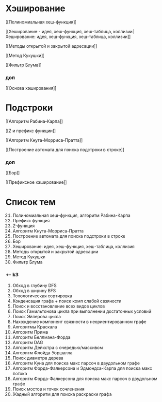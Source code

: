# Хэширование
[[Полиномиальная хеш-функция]]

[[Хеширование - идея, хеш-функция, хеш-таблица, коллизии|Хеширование: идея, хеш-функция, хеш-таблица, коллизии]]

[[Методы открытой и закрытой адресации]]

[[Метод Кукушки]]

[[Фильтр Блума]]

### доп

[[Основа хэширования]]
# Подстроки
[[Алгоритм Рабина-Карпа]]

[[Z и префикс функции]]

[[Алгоритм Кнута-Морриса-Пратта]]

[[Построение автомата для поиска подстроки в строке]]

### доп

[[Бор]]

[[Префиксное хэширование]]



# Список тем
21. Полиномиальная хеш-функция, алгоритм Рабина-Карпа
22. Префикс функция
23. Z-функция
24. Алгоритм Кнута-Морриса-Пратта
25. Построение автомата для поиска подстроки в строке
26. Бор
27. Хеширование: идея, хеш-функция, хеш-таблица, коллизия
28. Методы открытой и закрытой адресации
29. Метод Кукушки
30. Фильтр Блума

### +- k3
1. Обход в глубину DFS
2. Обход в ширину BFS
3. Топологическая сортировка
4. Конденсация графа + поиск комп слабой свзяности
5. Поиск и восстановление всех видов циклов
6. Поиск Гамильтонова цикла при выполнении достаточных условий
7. Поиск Эйлерова цикла
8. Нахождение компонент связности в неориентированном графе 
9. Алгоритмы Краскала 
10. Алгоритм Прима 
11. Алгоритм Беллмана-Форда
12. Алгоритм DAG
13. Алгоритм Дейкстра с очередью/массивом
14. Алгоритм Флойда-Уоршалла
15. Поиск диаметра дерева
16. Алгоритм Куна для поиска макс парсоч в двудольном графе
17. Алгоритм Форда-Фалкерсона и Эдмондса-Карпа для поиска макс потока
18. Алгоритм Форда-Фалкерсона для поиска макс парсоч в двудольном графе
19. Поиск мостов и точек сочленения
20. Жадный алгоритм для поиска раскраски графа

